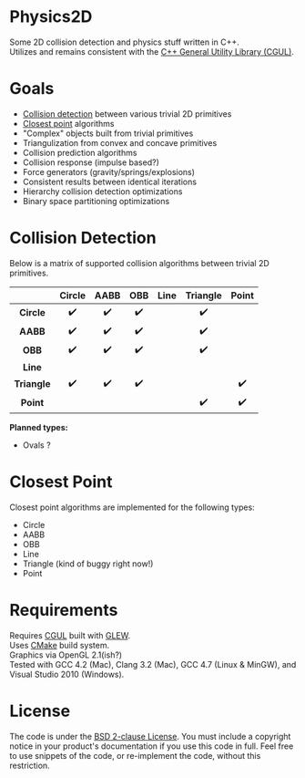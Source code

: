 Physics2D
=========

Some 2D collision detection and physics stuff written in C++.  
Utilizes and remains consistent with the [C++ General Utility Library (CGUL)](https://github.com/Zethes/CGUL).

Goals
=====
* [Collision detection](#collision-detection) between various trivial 2D primitives
* [Closest point](#closest-point) algorithms
* "Complex" objects built from trivial primitives
* Triangulization from convex and concave primitives
* Collision prediction algorithms
* Collision response (impulse based?)
* Force generators (gravity/springs/explosions)
* Consistent results between identical iterations
* Hierarchy collision detection optimizations
* Binary space partitioning optimizations

Collision Detection
=====
Below is a matrix of supported collision algorithms between trivial 2D primitives.

|                | Circle             | AABB               | OBB                | Line               | Triangle           | Point              |
|:--------------:|:-------------------:|:------------------:|:-----------------:|:------------------:|:------------------:|:------------------:|
| __Circle__     | :heavy_check_mark: | :heavy_check_mark: | :heavy_check_mark: |                    | :heavy_check_mark: |                    |
| __AABB__       | :heavy_check_mark: | :heavy_check_mark: | :heavy_check_mark: |                    | :heavy_check_mark: |                    |
| __OBB__        | :heavy_check_mark: | :heavy_check_mark: | :heavy_check_mark: |                    | :heavy_check_mark: |                    |
| __Line__       |                    |                    |                    |                    |                    |                    |
| __Triangle__   | :heavy_check_mark: | :heavy_check_mark: | :heavy_check_mark: |                    |                    | :heavy_check_mark: |
| __Point__      |                    |                    |                    |                    | :heavy_check_mark: | :heavy_check_mark: |

__Planned types:__
* Ovals ?

Closest Point
=====
Closest point algorithms are implemented for the following types:  
* Circle
* AABB
* OBB
* Line
* Triangle (kind of buggy right now!)
* Point

Requirements
=====
Requires [CGUL](https://github.com/Zethes/CGUL) built with [GLEW](http://glew.sourceforge.net/).  
Uses [CMake](http://www.cmake.org/) build system.  
Graphics via OpenGL 2.1(ish?)  
Tested with GCC 4.2 (Mac), Clang 3.2 (Mac), GCC 4.7 (Linux & MinGW), and Visual Studio 2010 (Windows).

License
=====
The code is under the [BSD 2-clause License](https://github.com/JoshuaBrookover/Physics2D/blob/master/LICENSE).  You must include a copyright notice in your product's documentation if you use this code in full.  Feel free to use snippets of the code, or re-implement the code, without this restriction.
